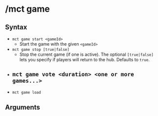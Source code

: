 # /mct game

## Syntax

- `mct game start <gameId>`
    - Start the game with the given `<gameId>`
- `mct game stop [true|false]`
    - Stop the current game (if one is active). The optional `[true|false]` lets you specify if players will return to the hub. Defaults to `true`.
- `mct game vote <duration> <one or more games...>`
    - 
- `mct game load`

## Arguments
